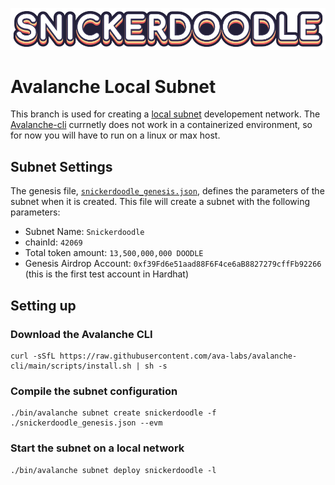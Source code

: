 ![Snickerdoodle](https://github.com/SnickerdoodleLabs/Snickerdoodle-Theme-Light/blob/main/snickerdoodle_horizontal_notab.png?raw=true)

# Avalanche Local Subnet

This branch is used for creating a [local subnet](https://docs.avax.network/subnets/create-a-local-subnet) developement 
network. The [Avalanche-cli](https://github.com/ava-labs/avalanche-cli) currnetly does not work in a containerized environment, 
so for now you will have to run on a linux or max host. 

## Subnet Settings

The genesis file, [`snickerdoodle_genesis.json`](/snickerdoodle_genesis.json), defines the parameters of the subnet when it is
created. This file will create a subnet with the following parameters:

- Subnet Name: `Snickerdoodle`
- chainId: `42069`
- Total token amount: `13,500,000,000 DOODLE` 
- Genesis Airdrop Account: `0xf39Fd6e51aad88F6F4ce6aB8827279cffFb92266` (this is the first test account in Hardhat)

## Setting up

### Download the Avalanche CLI

```shell
curl -sSfL https://raw.githubusercontent.com/ava-labs/avalanche-cli/main/scripts/install.sh | sh -s
```

### Compile the subnet configuration

```shell
./bin/avalanche subnet create snickerdoodle -f ./snickerdoodle_genesis.json --evm
```

### Start the subnet on a local network

```shell
./bin/avalanche subnet deploy snickerdoodle -l
```